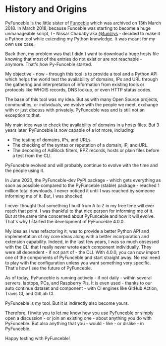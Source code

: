 # History and Origins

PyFunceble is the little sister of [Funceble](https://github.com/funilrys/funceble) which was archived on 13th March 2018. In March 2018, because Funceble was starting to become a huge unmanageable script, I - Nissar Chababy aka [@funilrys](https://github.com/funilrys) - decided to make it a Python tool while extending my Python knowledge. It was meant for my own use case.

Back then, my problem was that I didn't want to download a huge hosts file knowing that most of the entries do not exist or are not reachable - anymore. That's how Py-Funceble started.

My objective - now - through this tool is to provide a tool and a Python API which helps the world test the availability of domains, IPs and URL through the gathering and interpretation of information from existing tools or protocols like WHOIS records, DNS lookup, or even HTTP status codes.

The base of this tool was my idea. But as with many Open Source projects, communities, or individuals, we evolve with the people we meet, exchange with or just discuss with privately. PyFunceble was and is still not an exception to that.

My main idea was to check the availability of domains in a hosts files.
But 3 years later, PyFunceble is now capable of a lot more, including:

- The testing of domains, IPs, and URLs.
- The checking of the syntax or reputation of a domain, IP, and URL.
- The decoding of AdBlock filters, RPZ records, hosts or plain files before a test from the CLI.

PyFunceble evolved and will probably continue to evolve with the time and the people using it.

In June 2020, the PyFunceble-dev PyPI package - which gets everything as soon as possible compared to the PyFunceble (stable) package - reached 1 million total downloads. I never noticed it until I was reached by someone informing me of it. But, I was shocked.

I never thought that something I built from A to Z in my free time will ever reach that point. I was thankful to that nice person for informing me of it. But at the same time concerned about PyFunceble and how it will evolve. That's why I started the development of PyFunceble 4.0.0.

My idea as I was refactoring it, was to provide a better Python API and implementation of my core ideas along with a better incorporation and extension capability. Indeed, in the last few years, I was so much obsessed with the CLI that I really never wrote each component individually. They were all dependent - if not part of - the CLI. With 4.0.0, you can now import one of the components of PyFunceble and start straight away. No real need to play with the configuration unless you want something very specific. That's how I see the future of PyFunceble.

As of today, PyFunceble is running actively - if not daily - within several servers, laptops, PCs, and Raspberry Pis. It is even used - thanks to our auto continue dataset and component - with CI engines like GitHub Action, Travis CI, and GitLab CI.

PyFunceble is my tool. But it is indirectly also become yours.

Therefore, I invite you to let me know how you use PyFunceble or simply open a discussion - or join an existing one - about anything you do with PyFunceble. But also anything that you - would - like - or dislike - in PyFunceble.

Happy testing with PyFunceble!
